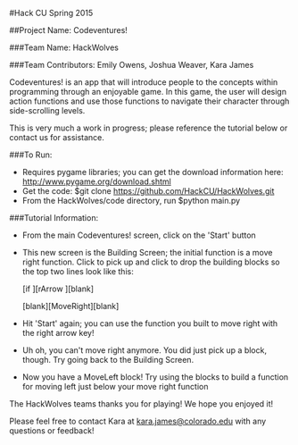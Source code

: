 #Hack CU Spring 2015

##Project Name: Codeventures!

###Team Name: HackWolves

###Team Contributors: Emily Owens, Joshua Weaver, Kara James

Codeventures! is an app that will introduce people to the concepts within programming through an enjoyable game. In this game, the user will design action functions and use those functions to navigate their character through side-scrolling levels.

This is very much a work in progress; please reference the tutorial below or contact us for assistance.

###To Run:
 - Requires pygame libraries; you can get the download information here: http://www.pygame.org/download.shtml
 - Get the code: $git clone https://github.com/HackCU/HackWolves.git
 - From the HackWolves/code directory, run $python main.py

###Tutorial Information:
 - From the main Codeventures! screen, click on the 'Start' button
 - This new screen is the Building Screen; the initial function is a move right function. Click to pick up and click to drop the building blocks so the top two lines look like this:

	[if   ][rArrow   ][blank]

	[blank][MoveRight][blank]

 - Hit 'Start' again; you can use the function you built to move right with the right arrow key!
 - Uh oh, you can't move right anymore. You did just pick up a block, though. Try going back to the Building Screen.
 - Now you have a MoveLeft block! Try using the blocks to build a function for moving left just below your move right function

The HackWolves teams thanks you for playing! We hope you enjoyed it!

Please feel free to contact Kara at kara.james@colorado.edu with any questions or feedback!
